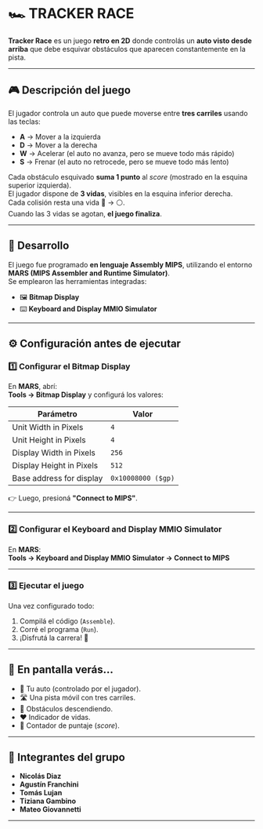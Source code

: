 # 🏎️ TRACKER RACE

**Tracker Race** es un juego **retro en 2D** donde controlás un **auto visto desde arriba** que debe esquivar obstáculos que aparecen constantemente en la pista.

---

## 🎮 Descripción del juego

El jugador controla un auto que puede moverse entre **tres carriles** usando las teclas:

- **A** → Mover a la izquierda  
- **D** → Mover a la derecha
- **W** → Acelerar (el auto no avanza, pero se mueve todo más rápido)
- **S** → Frenar (el auto no retrocede, pero se mueve todo más lento)

Cada obstáculo esquivado **suma 1 punto** al *score* (mostrado en la esquina superior izquierda).  
El jugador dispone de **3 vidas**, visibles en la esquina inferior derecha.  
Cada colisión resta una vida 🔴 → ⚪.  
Cuando las 3 vidas se agotan, **el juego finaliza**.

---

## 🧠 Desarrollo

El juego fue programado **en lenguaje Assembly MIPS**, utilizando el entorno **MARS (MIPS Assembler and Runtime Simulator)**.  
Se emplearon las herramientas integradas:

- 🖼️ **Bitmap Display**
- ⌨️ **Keyboard and Display MMIO Simulator**

---

## ⚙️ Configuración antes de ejecutar

### 1️⃣ Configurar el Bitmap Display

En **MARS**, abrí:  
**Tools → Bitmap Display** y configurá los valores:

| Parámetro | Valor |
|------------|--------|
| Unit Width in Pixels | `4` |
| Unit Height in Pixels | `4` |
| Display Width in Pixels | `256` |
| Display Height in Pixels | `512` |
| Base address for display | `0x10008000 ($gp)` |

👉 Luego, presioná **"Connect to MIPS"**.

---

### 2️⃣ Configurar el Keyboard and Display MMIO Simulator

En **MARS**:  
**Tools → Keyboard and Display MMIO Simulator → Connect to MIPS**

---

### 3️⃣ Ejecutar el juego

Una vez configurado todo:
1. Compilá el código (`Assemble`).
2. Corré el programa (`Run`).
3. ¡Disfrutá la carrera! 🏁

---

## 📸 En pantalla verás...

- 🚗 Tu auto (controlado por el jugador).  
- 🛣️ Una pista móvil con tres carriles.  
- 🚧 Obstáculos descendiendo.  
- ❤️ Indicador de vidas.  
- 🔢 Contador de puntaje (*score*).

---

## 👥 Integrantes del grupo

- **Nicolás Diaz**  
- **Agustín Franchini**  
- **Tomás Lujan**  
- **Tiziana Gambino**  
- **Mateo Giovannetti**

---
